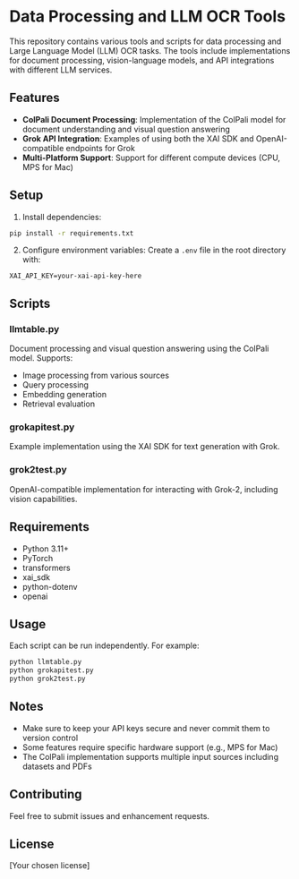 # Data Processing and LLM OCR Tools

This repository contains various tools and scripts for data processing and Large Language Model (LLM) OCR tasks. The tools include implementations for document processing, vision-language models, and API integrations with different LLM services.

## Features

- **ColPali Document Processing**: Implementation of the ColPali model for document understanding and visual question answering
- **Grok API Integration**: Examples of using both the XAI SDK and OpenAI-compatible endpoints for Grok
- **Multi-Platform Support**: Support for different compute devices (CPU, MPS for Mac)

## Setup

1. Install dependencies:
```bash
pip install -r requirements.txt
```

2. Configure environment variables:
Create a `.env` file in the root directory with:
```
XAI_API_KEY=your-xai-api-key-here
```

## Scripts

### llmtable.py
Document processing and visual question answering using the ColPali model. Supports:
- Image processing from various sources
- Query processing
- Embedding generation
- Retrieval evaluation

### grokapitest.py
Example implementation using the XAI SDK for text generation with Grok.

### grok2test.py
OpenAI-compatible implementation for interacting with Grok-2, including vision capabilities.

## Requirements

- Python 3.11+
- PyTorch
- transformers
- xai_sdk
- python-dotenv
- openai

## Usage

Each script can be run independently. For example:

```bash
python llmtable.py
python grokapitest.py
python grok2test.py
```

## Notes

- Make sure to keep your API keys secure and never commit them to version control
- Some features require specific hardware support (e.g., MPS for Mac)
- The ColPali implementation supports multiple input sources including datasets and PDFs

## Contributing

Feel free to submit issues and enhancement requests.

## License

[Your chosen license]
